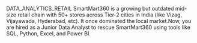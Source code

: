 DATA_ANALYTICS_RETAIL
SmartMart360 is a growing but outdated mid-size retail chain with 50+ stores across Tier-2 cities in India (like Vizag, Vijayawada, Hyderabad, etc). It once dominated the local market.Now, you are hired as a Junior Data Analyst to rescue SmartMart360 using tools like SQL, Python, Excel, and Power BI.